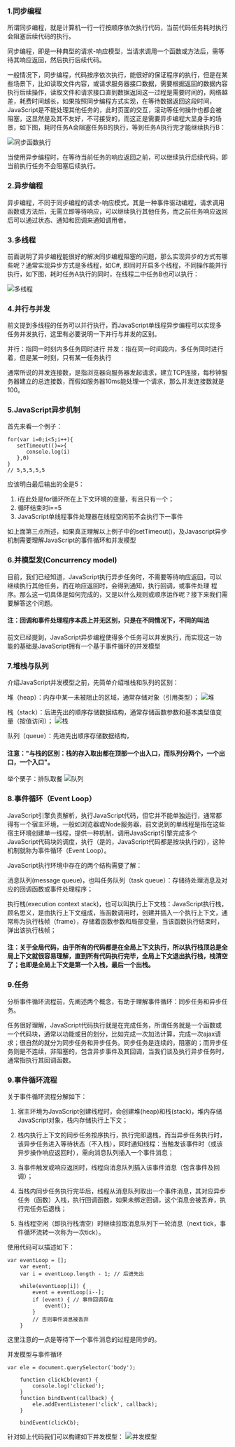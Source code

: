 ### 1.同步编程

所谓同步编程，就是计算机一行一行按顺序依次执行代码，当前代码任务耗时执行会阻塞后续代码的执行。 

同步编程，即是一种典型的请求-响应模型，当请求调用一个函数或方法后，需等待其响应返回，然后执行后续代码。

一般情况下，同步编程，代码按序依次执行，能很好的保证程序的执行，但是在某些场景下，比如读取文件内容，或请求服务器接口数据，需要根据返回的数据内容执行后续操作，读取文件和请求接口直到数据返回这一过程是需要时间的，网络越差，耗费时间越长，如果按照同步编程方式实现，在等待数据返回这段时间，JavaScript是不能处理其他任务的，此时页面的交互，滚动等任何操作也都会被阻塞，这显然是及其不友好，不可接受的，而这正是需要异步编程大显身手的场景，如下图，耗时任务A会阻塞任务B的执行，等到任务A执行完才能继续执行B：

![](https://pic1.zhimg.com/80/v2-3f4f2aa084760b9b72d0cb5c055bad10_720w.png '同步函数执行')

当使用异步编程时，在等待当前任务的响应返回之前，可以继续执行后续代码，即当前执行任务不会阻塞后续执行。

### 2.异步编程

异步编程，不同于同步编程的请求-响应模式，其是一种事件驱动编程，请求调用函数或方法后，无需立即等待响应，可以继续执行其他任务，而之前任务响应返回后可以通过状态、通知和回调来通知调用者。

### 3.多线程

前面说明了异步编程能很好的解决同步编程阻塞的问题，那么实现异步的方式有哪些呢？通常实现异步方式是多线程，如C#, 即同时开启多个线程，不同操作能并行执行，如下图，耗时任务A执行的同时，在线程二中任务B也可以执行：

![](https://pic1.zhimg.com/v2-c4b4563a0a6c4f98c74799f5802d4804_r.jpg '多线程')

### 4.并行与并发

前文提到多线程的任务可以并行执行，而JavaScript单线程异步编程可以实现多任务并发执行，这里有必要说明一下并行与并发的区别。

并行：指同一时刻内多任务同时进行
并发：指在同一时间段内，多任务同时进行着，但是某一时刻，只有某一任务执行

通常所说的并发连接数，是指浏览器向服务器发起请求，建立TCP连接，每秒钟服务器建立的总连接数，而假如服务器10ms能处理一个请求，那么并发连接数就是100。

### 5.JavaScript异步机制

首先来看一个例子：
```
for(var i=0;i<5;i++){
   setTimeout(()=>{
      console.log(i)
   },0)
}
// 5,5,5,5,5
```
应该明白最后输出的全是5：
1. i在此处是for循环所在上下文环境的变量，有且只有一个；
2. 循环结束时i==5
3. JavaScript单线程事件处理器在线程空闲前不会执行下一事件

如上面第三点所述，如果真正理解以上例子中的setTimeout()，及Javascript异步机制需要理解JavaScript的事件循环和并发模型

### 6.并模型发(Concurrency model)

目前，我们已经知道，JavaScript执行异步任务时，不需要等待响应返回，可以继续执行其他任务，而在响应返回时，会得到通知，执行回调，或事件处理
程序。那么这一切具体是如何完成的，又是以什么规则或顺序运作呢？接下来我们需要解答这个问题。

#### 注：回调和事件处理程序本质上并无区别，只是在不同情况下，不同的叫法
前文已经提到，JavaScript异步编程使得多个任务可以并发执行，而实现这一功能的基础是JavaScript拥有一个基于事件循环的并发模型

### 7.堆栈与队列

介绍JavaScript并发模型之前，先简单介绍堆栈和队列的区别：

堆（heap）：内存中某一未被阻止的区域，通常存储对象（引用类型）；
![](https://img2018.cnblogs.com/blog/1028513/201902/1028513-20190212172615929-1326231962.jpg '堆')

栈（stack）：后进先出的顺序存储数据结构，通常存储函数参数和基本类型值变量（按值访问）；
![](https://img2018.cnblogs.com/blog/1028513/201902/1028513-20190212171914206-1645974025.jpg '栈')

队列（queue）：先进先出顺序存储数据结构，
#### 注意："与栈的区别：栈的存入取出都在顶部一个出入口，而队列分两个，一个出口，一个入口"。
举个栗子：排队取餐
![](https://img2018.cnblogs.com/blog/1028513/201902/1028513-20190212172311256-626494157.jpg '队列')

### 8.事件循环（Event Loop）

JavaScript引擎负责解析，执行JavaScript代码，但它并不能单独运行，通常都得有一个宿主环境，一般如浏览器或Node服务器，前文说到的单线程是指在这些宿主环境创建单一线程，提供一种机制，调用JavaScript引擎完成多个JavaScript代码块的调度，执行（是的，JavaScript代码都是按块执行的），这种机制就称为事件循环（Event Loop）。

JavaScript执行环境中存在的两个结构需要了解：

消息队列(message queue)，也叫任务队列（task queue）：存储待处理消息及对应的回调函数或事件处理程序；

执行栈(execution context stack)，也可以叫执行上下文栈：JavaScript执行栈，顾名思义，是由执行上下文组成，当函数调用时，创建并插入一个执行上下文，通常称为执行栈帧（frame），存储着函数参数和局部变量，当该函数执行结束时，弹出该执行栈帧；
#### 注：关于全局代码，由于所有的代码都是在全局上下文执行，所以执行栈顶总是全局上下文就很容易理解，直到所有代码执行完毕，全局上下文退出执行栈，栈清空了；也即是全局上下文是第一个入栈，最后一个出栈。

### 9.任务

分析事件循环流程前，先阐述两个概念，有助于理解事件循环：同步任务和异步任务。
      

任务很好理解，JavaScript代码执行就是在完成任务，所谓任务就是一个函数或一个代码块，通常以功能或目的划分，比如完成一次加法计算，完成一次ajax请求；很自然的就分为同步任务和异步任务。同步任务是连续的，阻塞的；而异步任务则是不连续，非阻塞的，包含异步事件及其回调，当我们谈及执行异步任务时，通常指执行其回调函数。


### 9.事件循环流程

关于事件循环流程分解如下：

1. 宿主环境为JavaScript创建线程时，会创建堆(heap)和栈(stack)，堆内存储JavaScript对象，栈内存储执行上下文；

2. 栈内执行上下文的同步任务按序执行，执行完即退栈，而当异步任务执行时，该异步任务进入等待状态（不入栈），同时通知线程：当触发该事件时（或该异步操作响应返回时），需向消息队列插入一个事件消息；

3. 当事件触发或响应返回时，线程向消息队列插入该事件消息（包含事件及回调）；

4. 当栈内同步任务执行完毕后，线程从消息队列取出一个事件消息，其对应异步任务（函数）入栈，执行回调函数，如果未绑定回调，这个消息会被丢弃，执行完任务后退栈；

5. 当线程空闲（即执行栈清空）时继续拉取消息队列下一轮消息（next tick，事件循环流转一次称为一次tick）。

使用代码可以描述如下：
```
var eventLoop = [];
    var event;
    var i = eventLoop.length - 1; // 后进先出

    while(eventLoop[i]) {
        event = eventLoop[i--]; 
        if (event) { // 事件回调存在
            event();
        }
        // 否则事件消息被丢弃
    }
```
这里注意的一点是等待下一个事件消息的过程是同步的。

并发模型与事件循环
```
var ele = document.querySelector('body');

    function clickCb(event) {
        console.log('clicked');
    }
    function bindEvent(callback) {
        ele.addEventListener('click', callback);
    }   

    bindEvent(clickCb);
```

针对如上代码我们可以构建如下并发模型：
![](https://pic4.zhimg.com/80/v2-79e06e26a020c37e499f96375075b06f_720w.png '并发模型')
